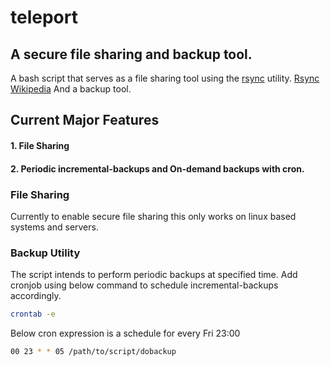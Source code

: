 # teleport
## A secure file sharing and backup tool. 

A bash script that serves as a file sharing tool using the [rsync](https://wiki.archlinux.org/title/Rsync) utility. [Rsync Wikipedia](https://en.m.wikipedia.org/wiki/Rsync)
And a backup tool. 

## Current Major Features
#### 1. File Sharing
#### 2. Periodic incremental-backups and On-demand backups with cron.

### File Sharing
Currently to enable secure file sharing this only works on linux based systems and servers. 

### Backup Utility
The script intends to perform periodic backups at specified time. Add cronjob using below command to schedule incremental-backups accordingly.

```bash
crontab -e
```

Below cron expression is a schedule for every Fri 23:00

```bash
00 23 * * 05 /path/to/script/dobackup
```

